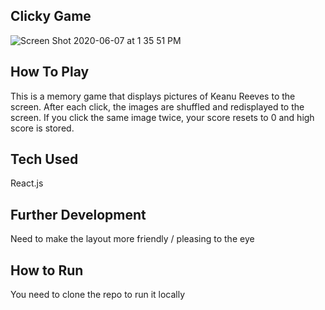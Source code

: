 
## Clicky Game
![Screen Shot 2020-06-07 at 1 35 51 PM](https://user-images.githubusercontent.com/30880308/83979519-d68ee700-a8c3-11ea-881a-68d2035777d7.png)



## How To Play

This is a memory game that displays pictures of Keanu Reeves to the screen. After each click, the images are shuffled and redisplayed to the screen. If you click the same image twice, your score resets to 0 and high score is stored.  

## Tech Used 
React.js

## Further Development 
Need to make the layout more friendly / pleasing to the eye

## How to Run 
You need to clone the repo to run it locally




